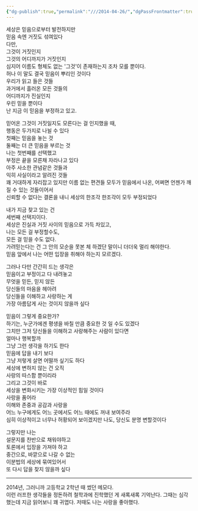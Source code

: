 ```yaml
---
{"dg-publish":true,"permalink":"///2014-04-26/","dgPassFrontmatter":true}
---
```


세상은 믿음으로부터 발전하지만  
믿음 속엔 거짓도 섞여있다  
다만,  
그것이 거짓인지  
그것의 어디까지가 거짓인지  
심지어 이름도 형체도 없는 '그것'이 존재하는지 조차 모를 뿐이다.  
허나 이 말도 결국 믿음이 뿌리인 것이다  
우리가 읽고 들은 것들  
과거에서 흘러온 모든 것들의  
어디까지가 진실인지  
우린 믿을 뿐이다  
난 지금 이 믿음을 부정하고 있고.  
  
믿어온 그것이 거짓일지도 모른다는 걸 인지했을 때,  
행동은 두가지로 나뉠 수 있다  
첫째는 믿음을 놓는 것  
둘째는 더 큰 믿음을 부르는 것  
나는 첫번째를 선택했고  
부정은 끝을 모른채 자라나고 있다  
아주 사소한 관념같은 것들과  
익히 사실이라고 알려진 것들  
꽤 거대하게 자리잡고 있지만 이름 없는 편견들 모두가 믿음에서 나온, 어쩌면 언젠가 깨질 수 있는 것들이어서  
신뢰할 수 없다는 결론을 내니 세상의 한조각 한조각이 모두 부정되었다  
  
내가 지금 찾고 있는 건  
세번째 선택지이다.  
세상은 진실과 거짓 사이의 믿음으로 가득 차있고,  
나는 모든 걸 부정할수도,  
모든 걸 믿을 수도 없다.  
가려믿는다는 건 그 안의 모순을 못본 체 하겠단 말이니 더더욱 멀리 해야한다.  
믿음 앞에서 나는 어떤 입장을 취해야 하는지 모르겠다.  
  
그러나 다만 간간히 드는 생각은  
믿음이고 부정이고 다 내려놓고  
무엇을 믿든, 믿지 않든  
당신들의 마음을 헤아려  
당신들을 이해하고 사랑하는 게  
가장 아름답게 사는 것이지 않을까 싶다  
  
믿음이 그렇게 중요한가?  
하기는, 누군가에겐 평생을 바칠 만큼 중요한 것 일 수도 있겠다  
그치만 그저 당신들을 이해하고 사랑해주는 사람이 있다면  
얼마나 행복할까  
그냥 그런 생각을 하기도 한다  
믿음에 답을 내기 보다  
그냥 저렇게 살면 어떨까 싶기도 하다  
세상에 변하지 않는 건 오직  
사랑의 따스함 뿐이리라  
그리고 그것이 바로  
세상을 변화시키는 가장 이상적인 힘일 것이다  
사랑을 품어라  
이해와 존중과 공감과 사랑을  
어느 누구에게도 어느 곳에서도 어느 때에도 꺼내 보여주라  
심히 이상적이고 너무나 허황되어 보이겠지만 나도, 당신도 분명 변할것이다  
  
그렇지만 나는  
설문지를 찬반으로 채워야하고  
토론에서 입장을 가져야 하고  
중간으로, 바깥으로 나갈 수 없는  
이분법의 세상에 묶여있어서  
또 다시 답을 찾지 않을까 싶다  
  

---

  
2014년, 그러니까 고등학교 2학년 때 썼던 메모다.  
이런 러프한 생각들을 정돈하려 철학과에 진학했던 게 새록새록 기억난다. 그때는 심각했는데 지금 읽어보니 꽤 귀엽다. 저때도 나는 사랑을 좋아했다.